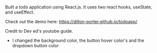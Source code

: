 Built a todo application using React.js.
It uses two react hooks, useState, and useEffect.

Check out the demo here: https://dillon-porter.github.io/todoapp/

Credit to Dev ed's youtube guide.
- I changed the background color, the button hover color's and the dropdown button color

